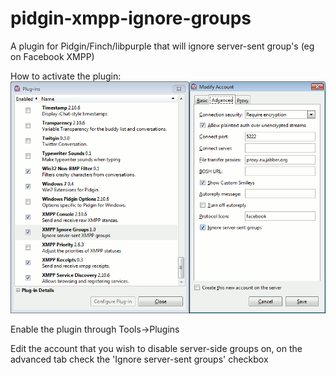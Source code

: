 # pidgin-xmpp-ignore-groups

A plugin for Pidgin/Finch/libpurple that will ignore server-sent group's (eg on Facebook XMPP)

How to activate the plugin: ![like this](https://raw.githubusercontent.com/EionRobb/pidgin-xmpp-ignore-groups/wiki/howto.png)

Enable the plugin through Tools->Plugins

Edit the account that you wish to disable server-side groups on, on the advanced tab check the 'Ignore server-sent groups' checkbox
